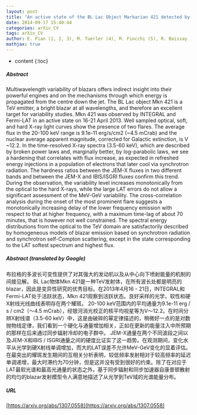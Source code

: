```yaml
---
layout: post
title: "An active state of the BL Lac Object Markarian 421 detected by INTEGRAL in April 2013"
date: 2014-09-17 15:40:44
categories: arXiv_CV
tags: arXiv_CV
author: E. Pian (1, 2, 3), M. Tuerler (4), M. Fiocchi (5), R. Boissay (4), A. Bazzano (5), L. Foschini (6), F. Tavecchio (6), V. Bianchin (1), G. Castignani (7), C. Ferrigno (4), C.M. Raiteri (8), M. Villata (8), V. Beckmann (9), F. D'Ammando (10, 11, 12), R. Hudec (13, 14), G. Malaguti (1), L. Maraschi (6), T. Pursimo (15), P. Romano (16), S. Soldi (17), A. Stamerra (3), A. Treves (18), P. Ubertini (5), S. Vercellone (16), R. Walter (4) ((1) INAF-IASFBo, (2) SNS, (3) INFN-Pisa, (4) ISDC, (5) INAF-IAPS, (6) INAF-OABrera, (7) SISSA/ISAS, (8) INAF-OATorino, (9) Centre Francois Arago APC, (10) Univ. Perugia, (11) INFN Perugia, (12) INAF-IRA, (13) Astron. Inst. Ondrejov, (14) Czech Tech. Univ., (15) NOT (16) INAF-IASFPa, (17) APC, (18) Univ. Insubria)
mathjax: true
---
```


* content
{:toc}

##### Abstract
Multiwavelength variability of blazars offers indirect insight into their powerful engines and on the mechanisms through which energy is propagated from the centre down the jet. The BL Lac object Mkn 421 is a TeV emitter, a bright blazar at all wavelengths, and therefore an excellent target for variability studies. Mkn 421 was observed by INTEGRAL and Fermi-LAT in an active state on 16-21 April 2013. Well sampled optical, soft, and hard X-ray light curves show the presence of two flares. The average flux in the 20-100 keV range is 9.1e-11 erg/s/cm2 (~4.5 mCrab) and the nuclear average apparent magnitude, corrected for Galactic extinction, is V ~12.2. In the time-resolved X-ray spectra (3.5-60 keV), which are described by broken power laws and, marginally better, by log-parabolic laws, we see a hardening that correlates with flux increase, as expected in refreshed energy injections in a population of electrons that later cool via synchrotron radiation. The hardness ratios between the JEM-X fluxes in two different bands and between the JEM-X and IBIS/ISGRI fluxes confirm this trend. During the observation, the variability level increases monotonically from the optical to the hard X-rays, while the large LAT errors do not allow a significant assessment of the MeV-GeV variability. The cross-correlation analysis during the onset of the most prominent flare suggests a monotonically increasing delay of the lower frequency emission with respect to that at higher frequency, with a maximum time-lag of about 70 minutes, that is however not well constrained. The spectral energy distributions from the optical to the TeV domain are satisfactorily described by homogeneous models of blazar emission based on synchrotron radiation and synchrotron self-Compton scattering, except in the state corresponding to the LAT softest spectrum and highest flux.

##### Abstract (translated by Google)
布拉格的多波长可变性提供了对其强大的发动机以及从中心向下喷射能量的机制的间接见解。 BL Lac物体Mkn 421是一种TeV发射体，在所有波长处都是明亮的blazar，因此是变异性研究的优秀目标。在2013年4月16  -  21日，INTEGRAL和Fermi-LAT处于活跃状态，Mkn 421观察到活跃状态。良好采样的光学，软性和硬X射线光线曲线表明存在两个耀斑。 20-100 keV范围内的平均通量为9.1e-11 erg / s / cm2（〜4.5 mCrab），经银河消光校正的核平均视星等为V〜12.2。在时间分辨X射线谱（3.5-60 keV）中，这是由破碎的幂定律描述的，稍微好一点的是对数抛物线定律，我们看到一个硬化与通量增加相关，正如在更新的能量注入中所预期的那样在后来通过同步辐射冷却的电子群中。 JEM-X通量在两个不同波段之间以及JEM-X和IBIS / ISGRI通量之间的硬度比证实了这一趋势。在观测期间，变化水平从光学到硬X射线单调增加，而大的LAT误差不允许MeV-GeV变化的显着评估。在最突出的耀斑发生期间的互相关分析表明，较低频率发射相对于较高频率的延迟单调递增，最大时滞约为70分钟，但是这并没有受到很好的约束。除了在对应于LAT最软光谱和最高光通量的状态之外，基于同步辐射和同步加速器自康普顿散射的均匀的blazar发射模型令人满意地描述了从光学到TeV域的光谱能量分布。

##### URL
[https://arxiv.org/abs/1307.0558](https://arxiv.org/abs/1307.0558)

